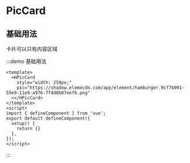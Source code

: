 # PicCard

## 基础用法

卡片可以只有内容区域

:::demo 基础用法

```vue
<template>
  <HPicCard 
    style="width: 250px;"
    pic="https://shadow.elemecdn.com/app/element/hamburger.9cf7b091-55e9-11e9-a976-7f4d0b07eef6.png"
  ></HPicCard>
</template>
<script>
import { defineComponent } from 'vue';
export default defineComponent({
  setup() {
    return {}
  },
});
</script>
```

:::